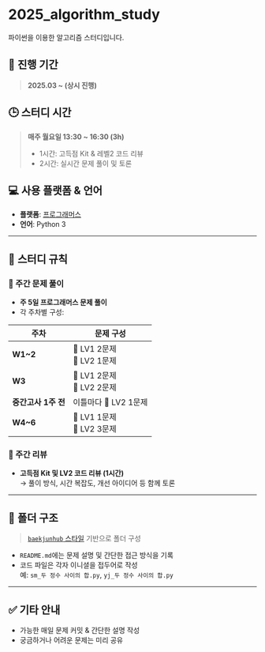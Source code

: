 # 2025_algorithm_study
파이썬을 이용한 알고리즘 스터디입니다.

## 📅 진행 기간  
> **2025.03 ~ (상시 진행)**

## 🕒 스터디 시간  
> **매주 월요일 13:30 ~ 16:30 (3h)**  
> - 1시간: 고득점 Kit & 레벨2 코드 리뷰  
> - 2시간: 실시간 문제 풀이 및 토론

## 💻 사용 플랫폼 & 언어
- **플랫폼**: [프로그래머스](https://programmers.co.kr/)
- **언어**: Python 3

---

## 🔖 스터디 규칙

### 🧪 주간 문제 풀이
- **주 5일 프로그래머스 문제 풀이**
- 각 주차별 구성:

| 주차 | 문제 구성 |
|------|-----------|
| **W1~2** | 🔹 LV1 2문제<br>🔸 LV2 1문제 |
| **W3**   | 🔹 LV1 2문제<br>🔸 LV2 2문제 |
| **중간고사 1주 전** | 이틀마다 🔸 LV2 1문제 |
| **W4~6** | 🔹 LV1 1문제<br>🔸 LV2 3문제 |

### 📝 주간 리뷰
- **고득점 Kit 및 LV2 코드 리뷰 (1시간)**  
  → 풀이 방식, 시간 복잡도, 개선 아이디어 등 함께 토론

---

## 📁 폴더 구조

> [`baekjunhub` 스타일](https://github.com/baekjoonhub/BaekjoonHub) 기반으로 폴더 구성
- `README.md`에는 문제 설명 및 간단한 접근 방식을 기록
- 코드 파일은 각자 이니셜을 접두어로 작성  
  예: `sm_두 정수 사이의 합.py`, `yj_두 정수 사이의 합.py`

---

## ✅ 기타 안내

- 가능한 매일 문제 커밋 & 간단한 설명 작성
- 궁금하거나 어려운 문제는 미리 공유
